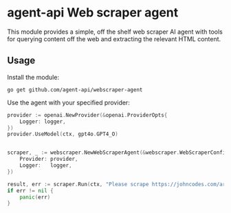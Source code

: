 # agent-api Web scraper agent

This module provides a simple, off the shelf web scraper AI agent with tools for
querying content off the web and extracting the relevant HTML content.

## Usage

Install the module:

```
go get github.com/agent-api/webscraper-agent
```

Use the agent with your specified provider:

```go
provider := openai.NewProvider(&openai.ProviderOpts{
	Logger: logger,
})
provider.UseModel(ctx, gpt4o.GPT4_O)


scraper, _ := webscraper.NewWebScraperAgent(&webscraper.WebScraperConfig{
	Provider: provider,
	Logger:   logger,
})

result, err := scraper.Run(ctx, "Please scrape https://johncodes.com/archive/2025/01-11-whats-an-ai-agent/ and summarize it.", agent.DefaultStopCondition)
if err != nil {
	panic(err)
}
```
